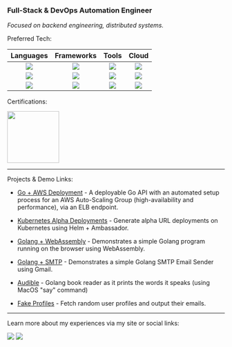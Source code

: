 ### Full-Stack & DevOps Automation Engineer 

_Focused on backend engineering, distributed systems._

Preferred Tech:

| Languages  | Frameworks | Tools | Cloud |
| :---: | :---: | :---: | :---: |
| <a href="#"><img src="https://img.shields.io/badge/go-%2300ADD8.svg?&style=for-the-badge&logo=go&logoColor=white" /></a> | <a href="#"><img src="https://img.shields.io/badge/express.js%20-%23404d59.svg?&style=for-the-badge"/></a>  | <a href="#"><img src="https://img.shields.io/badge/kubernetes%20-%23326ce5.svg?&style=for-the-badge&logo=kubernetes&logoColor=white"/></a> | <a href="#"><img src="https://img.shields.io/badge/AWS%20-%23FF9900.svg?&style=for-the-badge&logo=amazon-aws&logoColor=white"/></a> |
| <a href="#"><img src="https://img.shields.io/badge/node.js%20-%2343853D.svg?&style=for-the-badge&logo=node.js&logoColor=white"/></a> | <a href="#"><img src="https://img.shields.io/badge/react%20-%2320232a.svg?&style=for-the-badge&logo=react&logoColor=%2361DAFB"/></a> | <a href="#"><img src="https://img.shields.io/badge/terraform%20-%23623CE4.svg?style=for-the-badge&logo=terraform&logoColor=white"/></a> | <a href="#"><img src="https://img.shields.io/badge/GCP%20-%234285F4.svg?&style=for-the-badge&logo=google-cloud&logoColor=white"/></a> |
| <a href="#"><img src="https://img.shields.io/badge/python%20-%2314354C.svg?&style=for-the-badge&logo=python&logoColor=white"/></a> | <a href="#"><img src="https://img.shields.io/badge/vuejs%20-%2335495e.svg?&style=for-the-badge&logo=vue.js&logoColor=%234FC08D"/></a> | <a href="#"><img src="https://img.shields.io/badge/jenkins%20-%232C5263.svg?&style=for-the-badge&logo=jenkins&logoColor=white"/></a> | <a href="#"><img src="https://img.shields.io/badge/heroku%20-%23430098.svg?&style=for-the-badge&logo=heroku&logoColor=white"/></a> |

Certifications:

<a href="https://www.youracclaim.com/users/josue/badges"><img width=120 src="https://josue.io/aws_cert_soa_trans.png"></a>

----

Projects & Demo Links:

- [Go + AWS Deployment](https://github.com/josue/demo-go-api-aws-asg) - A deployable Go API with an automated setup process for an AWS Auto-Scaling Group (high-availability and performance), via an ELB endpoint.

- [Kubernetes Alpha Deployments](https://github.com/josue/k8s-alpha-deployments) - Generate alpha URL deployments on Kubernetes using Helm + Ambassador.


- [Golang + WebAssembly](https://github.com/josue/golang-wasm) - Demonstrates a simple Golang program running on the browser using WebAssembly.

- [Golang + SMTP](https://github.com/josue/mailer) - Demonstrates a simple Golang SMTP Email Sender using Gmail.

- [Audible](https://gist.github.com/josue/62379312c6c9828291b9341714199108) - Golang book reader as it prints the words it speaks (using MacOS "say" command)

- [Fake Profiles](https://gist.github.com/josue/d5271bdfb36e1fad8e07b6ad9cd97629) - Fetch random user profiles and output their emails.

----

Learn more about my experiences via my site or social links:

<a href="https://josuerodriguez.com"><img src="https://img.shields.io/badge/Personal-%23224499.svg?&style=for-the-badge&logoColor=white" /></a>   <a href="https://www.linkedin.com/in/josuerodriguez/"><img src="https://img.shields.io/badge/linkedin-%230077B5.svg?&style=for-the-badge&logo=linkedin&logoColor=white"/></a>
